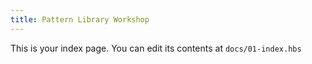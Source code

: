 ```yaml
---
title: Pattern Library Workshop
---
```


This is your index page. You can edit its contents at `docs/01-index.hbs`
